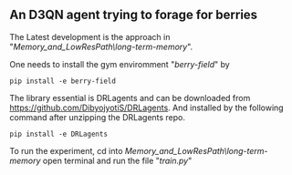 ## An D3QN agent trying to forage for berries

The Latest development is the approach in 
"<i>Memory_and_LowResPath\long-term-memory</i>".

One needs to install the gym enviromment "<i>berry-field</i>" by

    pip install -e berry-field

The library essential is DRLagents and can be downloaded from https://github.com/DibyojyotiS/DRLagents. And installed by the following command after unzipping the DRLagents repo.

    pip install -e DRLagents

To run the experiment, cd into <i> Memory_and_LowResPath\long-term-memory </i> open terminal and run the file "<i>train.py</i>"
